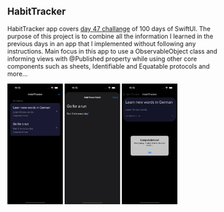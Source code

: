 ## HabitTracker

HabitTracker app covers [day 47 challange](https://www.hackingwithswift.com/100/swiftui/47) of 100 days of SwiftUI. The purpose of this project is to combine all the information I learned in the previous days in an app that I implemented without following any instructions. Main focus in this app to use a ObservableObject class and informing views with @Published property while using other core components such as sheets, Identifiable and Equatable protocols and more...

<p float="left">
<img src="https://github.com/canonall/100-days-of-swiftui/blob/main/HabitTracker/habit1.png" width="25%">
<img src="https://github.com/canonall/100-days-of-swiftui/blob/main/HabitTracker/habit2.png" width="25%">
<img src="https://github.com/canonall/100-days-of-swiftui/blob/main/HabitTracker/habit3.png" width="25%">
</p>

